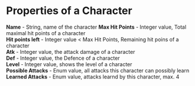# Properties of a Character

**Name** - String, name of the character
**Max Hit Points** - Integer value, Total maximal hit points of a character  
**Hit points left** - Integer value < Max Hit Points, Remaining hit poins of a character  
**Atk** - Integer value, the attack damage of a character  
**Def** - Integer value, the Defence of a character    
**Level** - Integer value, shows the level of a character  
**Possible Attacks** - Enum value, all attacks this character can possibly learn  
**Learned Attacks** - Enum value, attacks learnd by this character, max. 4  
